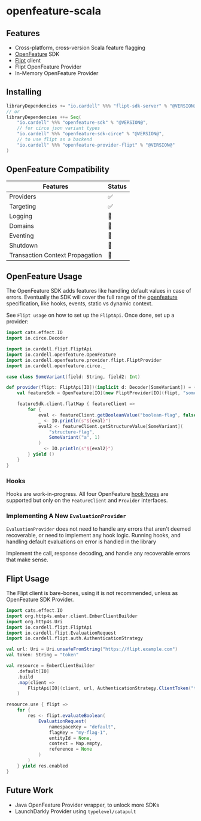 # openfeature-scala

## Features

- Cross-platform, cross-version Scala feature flagging
- [OpenFeature](https://openfeature.dev) SDK
- [Flipt](https://flipt.io) client
- Flipt OpenFeature Provider
- In-Memory OpenFeature Provider

## Installing

```scala
libraryDependencies += "io.cardell" %%% "flipt-sdk-server" % "@VERSION@"
// or
libraryDependencies ++= Seq(
    "io.cardell" %%% "openfeature-sdk" % "@VERSION@",
    // for circe json variant types
    "io.cardell" %%% "openfeature-sdk-circe" % "@VERSION@",
    // to use flipt as a backend
    "io.cardell" %%% "openfeature-provider-flipt" % "@VERSION@"
)
```

## OpenFeature Compatibility

|Features|Status|
|---|---|
|Providers|✅|
|Targeting|✅|
|Logging|🚧|
|Domains|🚧|
|Eventing|🚧|
|Shutdown|🚧|
|Transaction Context Propagation|🚧|

## OpenFeature Usage

The OpenFeature SDK adds features like handling default values in case of errors.
Eventually the SDK will cover the full range of the [openfeature](https://openfeature.dev)
specification, like hooks, events, static vs dynamic context.

See `Flipt usage` on how to set up the `FliptApi`. Once done, set up a provider:

```scala mdoc
import cats.effect.IO
import io.circe.Decoder

import io.cardell.flipt.FliptApi
import io.cardell.openfeature.OpenFeature
import io.cardell.openfeature.provider.flipt.FliptProvider
import io.cardell.openfeature.circe._

case class SomeVariant(field: String, field2: Int)

def provider(flipt: FliptApi[IO])(implicit d: Decoder[SomeVariant]) = {
    val featureSdk = OpenFeature[IO](new FliptProvider[IO](flipt, "some-namespace"))

    featureSdk.client.flatMap { featureClient =>
        for {
            eval <- featureClient.getBooleanValue("boolean-flag", false)
            _ <- IO.println(s"${eval}")
            eval2 <- featureClient.getStructureValue[SomeVariant](
                "structure-flag",
                SomeVariant("a", 1)
            )
            _ <- IO.println(s"${eval2}")
        } yield ()
    }
}
```

### Hooks

Hooks are work-in-progress. All four OpenFeature [hook types](https://openfeature.dev/specification/sections/hooks)
are supported but only on the `FeatureClient` and `Provider` interfaces.

### Implementing A New `EvaluationProvider`

`EvaluationProvider` does not need to handle any errors that aren't deemed recoverable, or need
to implement any hook logic. Running hooks, and handling default evaluations on error is handled 
in the library

Implement the call, response decoding, and handle any recoverable errors that make sense. 

## Flipt Usage

The Flipt client is bare-bones, using it is not recommended, unless as OpenFeature SDK Provider.

```scala mdoc
import cats.effect.IO
import org.http4s.ember.client.EmberClientBuilder
import org.http4s.Uri
import io.cardell.flipt.FliptApi
import io.cardell.flipt.EvaluationRequest
import io.cardell.flipt.auth.AuthenticationStrategy

val url: Uri = Uri.unsafeFromString("https://flipt.example.com")
val token: String = "token"

val resource = EmberClientBuilder
    .default[IO]
    .build
    .map(client =>
        FliptApi[IO](client, url, AuthenticationStrategy.ClientToken("token"))
    )

resource.use { flipt => 
    for {
        res <- flipt.evaluateBoolean(
            EvaluationRequest(
                namespaceKey = "default",
                flagKey = "my-flag-1",
                entityId = None,
                context = Map.empty,
                reference = None
            )
        )
    } yield res.enabled
}
```

## Future Work

- Java OpenFeature Provider wrapper, to unlock more SDKs
- LaunchDarkly Provider using `typelevel/catapult`
